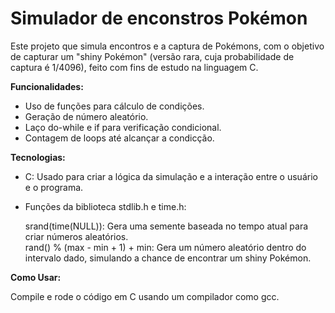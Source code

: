 # Simulador de enconstros Pokémon

Este projeto que simula encontros e a captura de Pokémons, com o objetivo de capturar um "shiny Pokémon" (versão rara, cuja probabilidade de captura é 1/4096), feito com fins de estudo na linguagem C.

**Funcionalidades:**

* Uso de funções para cálculo de condições. <br>
* Geração de número aleatório. <br>
* Laço do-while e if para verificação condicional. <br>
* Contagem de loops até alcançar a condicção.

**Tecnologias:**

* C: Usado para criar a lógica da simulação e a interação entre o usuário e o programa. <br>
* Funções da biblioteca stdlib.h e time.h: <br>

  srand(time(NULL)): Gera uma semente baseada no tempo atual para criar números aleatórios. <br>
  rand() % (max - min + 1) + min: Gera um número aleatório dentro do intervalo dado, simulando a chance de encontrar um shiny Pokémon. <br>

**Como Usar:**

Compile e rode o código em C usando um compilador como gcc.
